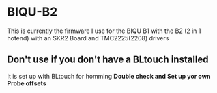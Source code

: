 # BIQU-B2

This is currently the firmware I use for the BIQU B1 with the B2 (2 in 1 hotend) with an SKR2 Board and TMC2225(2208) drivers

 ## Don't use if you don't have a BLtouch installed
 
 It is set up with BLtouch for homming
 **Double check and Set up yor own Probe offsets**
